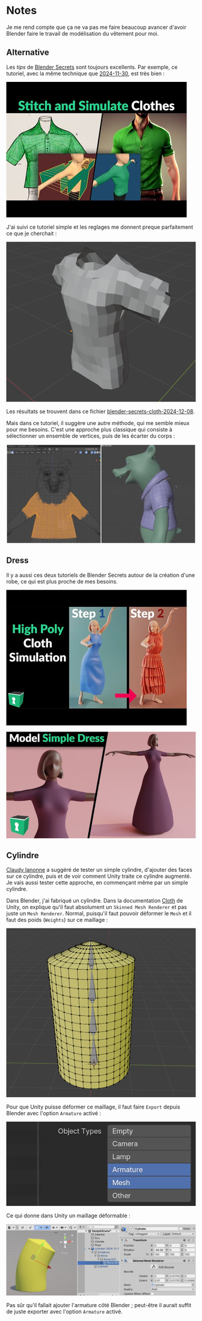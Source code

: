 # Notes
Je me rend compte que ça ne va pas me faire beaucoup avancer d'avoir Blender faire le travail de modélisation du vêtement pour moi.

## Alternative
Les *tips* de [Blender Secrets](https://www.blendersecrets.org) sont toujours excellents. Par exemple, ce tutoriel, avec la même technique que [2024-11-30](./2024-11-30.md), est très bien :

[![](images/blender-secrets-cloth.jpg)](https://www.youtube.com/watch?v=5t2WQJMoQDM)

J'ai suivi ce tutoriel simple et les reglages me donnent preque parfaitement ce que je cherchait :

![](images/blender-secrets-cloth-simple.png)

Les résultats se trouvent dans ce fichier [blender-secrets-cloth-2024-12-08](../blender/tutoriels/cloth/blender-secrets-cloth-2024-12-08.blend).

Mais dans ce tutoriel, il suggère une autre méthode, qui me semble mieux pour me besoins. C'est une approche plus classique qui consiste à sélectionner un ensemble de vertices, puis de les écarter du corps :

[![](images/blender-secrets-modelling-clothes.jpg)](https://www.youtube.com/watch?v=ffS36ZG9LtI)

## Dress

Il y a aussi ces deux tutoriels de Blender Secrets autour de la création d'une robe, ce qui est plus proche de mes besoins.

[![](images/blender-secrets-high-poly-cloth.jpg)](https://www.youtube.com/watch?app=desktop&v=jOGtfkjYRus&pp=ygUPI2R5bmFtaWNjb3N0dW1l)

[![](images/blender-secrets-simple-dress.jpg)](https://www.youtube.com/watch?v=k4q0N5ZRazI)

## Cylindre
[Claudy Ianonne](https://www.hesge.ch/head/annuaire/claudy-iannone) a suggéré de tester un simple cylindre, d'ajouter des faces sur ce cylindre, puis et de voir comment Unity traite ce cylindre augmenté. Je vais aussi tester cette approche, en commençant même par un simple cylindre.

Dans Blender, j'ai fabriqué un cylindre. Dans la documentation [Cloth](https://docs.unity3d.com/Manual/class-Cloth.html) de Unity, on explique qu'il faut absolument un `Skinned Mesh Renderer` et pas juste un `Mesh Renderer`. Normal, puisqu'il faut pouvoir déformer le `Mesh` et il faut des poids (`Weights`) sur ce maillage :

![](images/cylinder-with-bones.png)

Pour que Unity puisse déformer ce maillage, il faut faire `Export` depuis Blender avec l'option `Armature` activé :

![](images/blender-export-armature-mesh.png)

Ce qui donne dans Unity un maillage déformable :

![](images/unity-skinned-mesh-renderer.png)

Pas sûr qu'il fallait ajouter l'armature côté Blender ; peut-être il aurait suffit de juste exporter avec l'option `Armature` activé.

